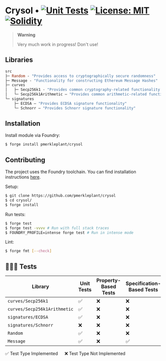# Crysol • [![Unit Tests][tests-shield]][tests-shield-url] [![License: MIT][license-shield]][license-shield-url] [![Solidity][solidity-shield]][solidity-shield-url]

> **Warning**
>
> Very much work in progress! Don't use!

## Libraries

```ml
src
├─ Random - "Provides access to cryptographically secure randomness"
├─ Message - "Functionality for constructing Ethereum Message Hashes"
├─ curves
│   ├─ Secp256k1 - "Provides common cryptography-related functionality for the secp256k1 elliptic curve"
│   └─ Secp256k1Arithmetic — "Provides common arithmetic-related functionality for the secp256k1 elliptic curve"
└─ signatures
    ├─ ECDSA — "Provides ECDSA signature functionality"
    └─ Schnorr — "Provides Schnorr signature functionality"
```

## Installation

Install module via Foundry:

```bash
$ forge install pmerkleplant/crysol
```

## Contributing

The project uses the Foundry toolchain. You can find installation instructions [here](https://getfoundry.sh/).

Setup:

```bash
$ git clone https://github.com/pmerkleplant/crysol
$ cd crysol/
$ forge install
```

Run tests:

```bash
$ forge test
$ forge test -vvvv # Run with full stack traces
$ FOUNDRY_PROFILE=intense forge test # Run in intense mode
```

Lint:

```bash
$ forge fmt [--check]
```

## 👩🏼‍⚖️ Tests

| **Library**                  | **Unit Tests** | **Property-Based Tests** | **Specification-Based Tests** |
| ---------------------------- | -------------- | ------------------------ | ------------------------------------------ |
| `curves/Secp256k1`           | ✅              | ❌                        | ❌                                          |
| `curves/Secp256k1Arithmetic` | ✅              | ❌                        | ❌                                          |
| `signatures/ECDSA`           | ✅              | ❌                        | ❌                                          |
| `signatures/Schnorr`         | ❌              | ❌                        | ❌                                          |
| `Random`                     | ✅              | ❌                        | ❌                                          |
| `Message`                    | ✅              | ❌                        | ✅                                          |

✅ Test Type Implemented &emsp; ❌ Test Type Not Implemented


<!--- Shields -->
[tests-shield]: https://github.com/pmerkleplant/crysol/actions/workflows/unit-tests.yml/badge.svg
[tests-shield-url]: https://github.com/pmerkleplant/crysol/actions/workflows/unit-tests.yml
[license-shield]: https://img.shields.io/badge/License-MIT-yellow.svg
[license-shield-url]: https://opensource.org/licenses/MIT
[solidity-shield]: https://img.shields.io/badge/solidity-%3E=0.8.16%20%3C=0.8.23-aa6746
[solidity-shield-url]: https://github.com/pmerkleplant/crysol/actions/workflows/solc-version-tests.yml
